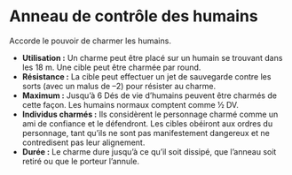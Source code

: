 # Anneau de contrôle des humains


Accorde le pouvoir de charmer les humains.

  - **Utilisation :** Un charme peut être placé sur un humain se
    trouvant dans les 18 m. Une cible peut être charmée par round.
  - **Résistance :** La cible peut effectuer un jet de sauvegarde contre
    les sorts (avec un malus de –2) pour résister au charme.
  - **Maximum :** Jusqu’à 6 Dés de vie d’humains peuvent être charmés de
    cette façon. Les humains normaux comptent comme ½ DV.
  - **Individus charmés :** Ils considèrent le personnage charmé comme
    un ami de confiance et le défendront. Les cibles obéiront aux ordres
    du personnage, tant qu’ils ne sont pas manifestement dangereux et ne
    contredisent pas leur alignement.
  - **Durée :** Le charme dure jusqu’à ce qu’il soit dissipé, que
    l’anneau soit retiré ou que le porteur l’annule.